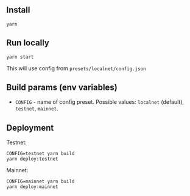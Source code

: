 ## Install

`yarn`

## Run locally

```
yarn start
```

This will use config from `presets/localnet/config.json`

## Build params (env variables) 

- `CONFIG` - name of config preset. Possible values: `localnet` (default), `testnet`, `mainnet`.

## Deployment

Testnet:
```
CONFIG=testnet yarn build
yarn deploy:testnet
```

Mainnet:
```
CONFIG=mainnet yarn build
yarn deploy:mainnet
```
